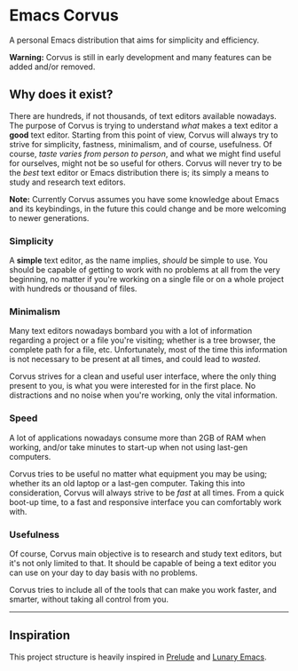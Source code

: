 # Emacs Corvus

A personal Emacs distribution that aims for simplicity and efficiency. 

**Warning:** Corvus is still in early development and many features can be added
and/or removed.

## Why does it exist?

There are hundreds, if not thousands, of text editors available nowadays. The
purpose of Corvus is trying to understand *what* makes a text editor a **good**
text editor. Starting from this point of view, Corvus will always try to strive
for simplicity, fastness, minimalism, and of course, usefulness. Of course,
*taste varies from person to person*, and what we might find useful for
ourselves, might not be so useful for others. Corvus will never try to be the
*best* text editor or Emacs distribution there is; its simply a means to study
and research text editors.

**Note:** Currently Corvus assumes you have some knowledge about Emacs and its
keybindings, in the future this could change and be more welcoming to newer
generations.

### Simplicity

A **simple** text editor, as the name implies, *should* be simple to use. You
should be capable of getting to work with no problems at all from the very
beginning, no matter if you're working on a single file or on a whole project
with hundreds or thousand of files.

### Minimalism

Many text editors nowadays bombard you with a lot of information regarding a
project or a file you're visiting; whether is a tree browser, the complete path
for a file, etc. Unfortunately, most of the time this information is not
necessary to be present at all times, and could lead to *wasted*.

Corvus strives for a clean and useful user interface, where the only thing
present to you, is what you were interested for in the first place. No
distractions and no noise when you're working, only the vital information.

### Speed

A lot of applications nowadays consume more than 2GB of RAM when working, and/or
take minutes to start-up when not using last-gen computers.

Corvus tries to be useful no matter what equipment you may be using; whether its
an old laptop or a last-gen computer. Taking this into consideration, Corvus
will always strive to be *fast* at all times. From a quick boot-up time, to a
fast and responsive interface you can comfortably work with.

### Usefulness

Of course, Corvus main objective is to research and study text editors, but it's
not only limited to that. It should be capable of being a text editor you can
use on your day to day basis with no problems.

Corvus tries to include all of the tools that can make you work faster, and
smarter, without taking all control from you.

---

## Inspiration

This project structure is heavily inspired in 
[Prelude](https://github.com/bbatsov/prelude)
and 
[Lunary Emacs](https://github.com/casouri/lunarymacs).
